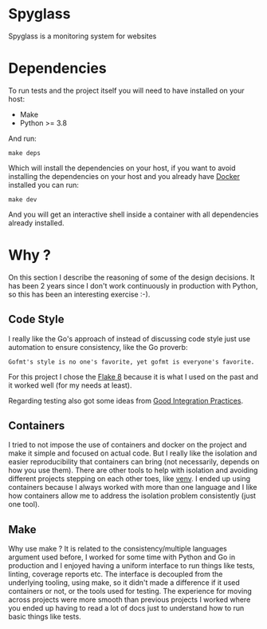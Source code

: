 # Spyglass

Spyglass is a monitoring system for websites

# Dependencies

To run tests and the project itself you will need to have
installed on your host:

* Make
* Python >= 3.8

And run:

```
make deps
```

Which will install the dependencies on your host, if you want to avoid
installing the dependencies on your host and you already have
[Docker](https://docs.docker.com/) installed you can run:

```
make dev
```

And you will get an interactive shell inside a container with all
dependencies already installed.

# Why ?

On this section I describe the reasoning of some of the design
decisions. It has been 2 years since I don't work continuously in
production with Python, so this has been an interesting exercise :-).

## Code Style

I really like the Go's approach of instead of discussing code style
just use automation to ensure consistency, like the Go proverb:

```
Gofmt's style is no one's favorite, yet gofmt is everyone's favorite.
```

For this project I chose the [Flake 8](https://pypi.org/project/flake8/)
because it is what I used on the past and it worked well (for my needs at least).

Regarding testing also got some ideas from
[Good Integration Practices](https://docs.pytest.org/en/latest/goodpractices.html).

## Containers

I tried to not impose the use of containers and docker on the project and
make it simple and focused on actual code. But I really like
the isolation and easier reproducibility that containers can bring
(not necessarily, depends on how you use them). There are other tools to
help with isolation and avoiding different projects stepping on each other
toes, like [venv](https://packaging.python.org/guides/installing-using-pip-and-virtual-environments/).
I ended up using containers because I always worked with more than one
language and I like how containers allow me to address the isolation
problem consistently (just one tool).

## Make

Why use make ? It is related to the consistency/multiple languages argument
used before, I worked for some time with Python and Go in production and I
enjoyed having a uniform interface to run things like tests, linting, coverage
reports etc. The interface is decoupled from the underlying tooling, using make,
so it didn't made a difference if it used containers or not, or the tools
used for testing. The experience for moving across projects were more smooth
than previous projects I worked where you ended up having to read a lot of
docs just to understand how to run basic things like tests.
